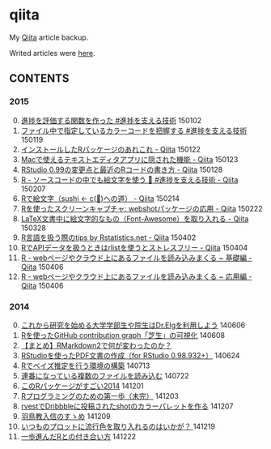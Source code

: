 qiita
=====

My [Qiita](https://qiita.com/) article backup.

Writed articles were [here](http://qiita.com/uri).

## CONTENTS

### 2015

0. [進捗を評価する関数を作った #進捗を支える技術](http://qiita.com/uri/items/d470ba8d68bf9dabebd3) 150102
0. [ファイル中で指定しているカラーコードを把握する #進捗を支える技術](http://qiita.com/uri/items/54b2f055eee3298b2c3d) 150119
0. [インストールしたRパッケージのあれこれ - Qiita](http://qiita.com/uri/items/8fa7e194013977899f86) 150122
0. [Macで使えるテキストエディタアプリに隠された機能 - Qiita](http://qiita.com/uri/items/883bd88875b6cb8e2bdb) 150123
0. [RStudio 0.99の変更点と最近のRコードの書き方 - Qiita](http://qiita.com/uri/items/a60f28d437c773010daf) 150128
0. [R - ソースコードの中でも絵文字を使う :rocket: #進捗を支える技術 - Qiita](http://qiita.com/uri/items/e27adda87bb0c32f18ff) 150207
0. [Rで絵文字（sushi <- c(:sushi:)への道） - Qiita](http://qiita.com/uri/items/bcb702faef242bdd9820) 150214
0. [Rを使ったスクリーンキャプチャ: webshotパッケージの応用 - Qiita](http://qiita.com/uri/items/93c03e4be8b61957337e) 150222
0. [LaTeX文書中に絵文字的なもの（Font-Awesome）を取り入れる - Qiita](http://qiita.com/uri/items/00afdd95e68d47fd917b) 150328
0. [R言語を扱う際のtips by Rstatistics.net - Qiita](http://qiita.com/uri/items/19ad62594527a67d6783) 150402
0. [RでAPIデータを扱うときはrlistを使うとストレスフリー - Qiita](http://qiita.com/uri/items/acd75391287014ca515f) 150404
0. [R - webページやクラウド上にあるファイルを読み込みまくる ~ 基礎編 - Qiita](http://qiita.com/uri/items/19159c7ff3f771cfa761) 150406
0. [R - webページやクラウド上にあるファイルを読み込みまくる ~ 応用編 - Qiita](http://qiita.com/uri/items/2e108d6fcbd80ef58444) 150406


### 2014

0. [これから研究を始める大学学部生や院生はDr.Elgを利用しよう](http://qiita.com/uri/items/8eb4324f4c09f15e4b5b) 140606
0. [Rを使ったGitHub contribution graph「芝生」の可視化](http://qiita.com/uri/items/f62ae42af8c28a053ad7) 140608
0. [【まとめ】RMarkdown2で何が変わったのか？](http://qiita.com/uri/items/0c3b3f918f79b3e3e6d4)
0. [RStudioを使ったPDF文書の作成（for RStudio 0.98.932+）](http://qiita.com/uri/items/d9e50e8e5a37217a3f5d) 140624
0. [Rでベイズ推定を行う環境の構築](http://qiita.com/uri/items/2fd051c18a148f7d2a35) 140713
0. [連番になっている複数のファイルを読み込む](http://qiita.com/uri/items/e162302ce8a38b009660) 140722
0. [このRパッケージがすごい2014](http://qiita.com/uri/items/ce711ee6da76a1e11ca5) 141201
0. [Rプログラミングのための第一歩（未完）](http://qiita.com/uri/items/1245441ab179c6ee76f9) 141203
0. [rvestでDribbbleに投稿されたshotのカラーパレットを作る](http://qiita.com/uri/items/4fd3ee95ab40e66fe7a4) 141207
0. [羽鳥教入信のすゝめ](http://qiita.com/uri/items/a66b682507181baa0d50) 141209
0. [いつものプロットに流行色を取り入れるのはいかが？ ](http://qiita.com/uri/items/32a708d3e5395db604b6) 141219
0. [一歩進んだRとの付き合い方](http://qiita.com/uri/items/83804c9eb4a3cb9c6811) 141222